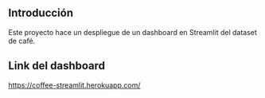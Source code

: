 ## Introducción
Este proyecto hace un despliegue de un dashboard en Streamlit del dataset de café.

## Link del dashboard
https://coffee-streamlit.herokuapp.com/
